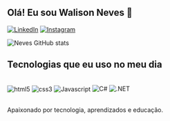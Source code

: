 ## Olá! Eu sou Walison Neves 👋

[![LinkedIn](https://img.shields.io/badge/LinkedIn-0077B5?style=for-the-badge&logo=linkedin&logoColor=white)](https://www.linkedin.com/in/walison-ferreira-da-silva-neves-116b23179/)
[![Instagram](https://img.shields.io/badge/Instagram-E4405F?style=for-the-badge&logo=instagram&logoColor=white)](https://www.instagram.com/walinevs_/)

![Neves GitHub stats](https://github-readme-stats.vercel.app/api?username=walinevs&show_icons=true&theme=dracula)

## Tecnologias que eu uso no meu dia

<div style="display: inline_block"><br/>
  <img align="center" alt="html5" src="https://img.shields.io/badge/HTML5-E34F26?style=for-the-badge&logo=html5&logoColor=white" />
  <img align="center" alt="css3" src="https://img.shields.io/badge/CSS3-1572B6?style=for-the-badge&logo=css3&logoColor=white" />
  <img align="center" alt="Javascript" src="https://img.shields.io/badge/JavaScript-F7DF1E?style=for-the-badge&logo=javascript&logoColor=black" />
  <img aling="center" alt="C#" src="https://img.shields.io/badge/C%23-239120?style=for-the-badge&logo=c-sharp&logoColor=white">
  <img aling="center" alt=".NET" src="https://img.shields.io/badge/.NET-5C2D91?style=for-the-badge&logo=.net&logoColor=white">
  
</div><br/>

Apaixonado por tecnologia, aprendizados e educação.

